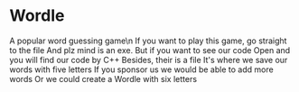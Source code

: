# Wordle
A popular word guessing game\n
If you want to play this game, go straight to the file <Wordle CPP.exe> 
And plz mind is an exe.
But if you want to see our code 
Open <Wordle CPP.cpp> and you will find our code by C++
Besides, their is a file <dictionary7> 
It's where we save our words with five letters
If you sponsor us we would be able to add more words
Or we could create a Wordle with six letters
